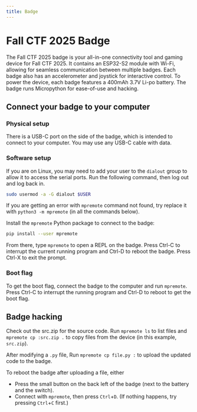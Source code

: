 ```yaml
---
title: Badge
---
```


# Fall CTF 2025 Badge

The Fall CTF 2025 badge is your all-in-one connectivity tool and gaming device for Fall CTF 2025. It contains an ESP32-S2 module with Wi-Fi, allowing for seamless communication between multiple badges. Each badge also has an accelerometer and joystick for interactive control. To power the device, each badge features a 400mAh 3.7V Li-po battery. The badge runs Micropython for ease-of-use and hacking.

## Connect your badge to your computer

### Physical setup

There is a USB-C port on the side of the badge, which is intended to connect to your computer. You may use any USB-C cable with data.

### Software setup

If you are on Linux, you may need to add your user to the `dialout` group to allow it to access the serial ports. Run the following command, then log out and log back in.
```sh
sudo usermod -a -G dialout $USER
```

If you are getting an error with `mpremote` command not found, try replace it with `python3 -m mpremote` (in all the commands below).

Install the `mpremote` Python package to connect to the badge:

```sh
pip install --user mpremote
```

From there, type `mpremote` to open a REPL on the badge. Press Ctrl-C to interrupt the current running program and Ctrl-D to reboot the badge. Press Ctrl-X to exit the prompt.

### Boot flag

To get the boot flag, connect the badge to the computer and run `mpremote`. Press Ctrl-C to interrupt the running program and Ctrl-D to reboot to get the boot flag.

## Badge hacking

Check out the src.zip for the source code. Run `mpremote ls` to list files and `mpremote cp :src.zip .` to copy files from the device (in this example, `src.zip`).

After modifying a `.py` file, Run `mpremote cp file.py :` to upload the updated code to the badge.

To reboot the badge after uploading a file, either

- Press the small button on the back left of the badge (next to the battery and the switch).
- Connect with `mpremote`, then press `Ctrl`+`D`. (If nothing happens, try pressing `Ctrl`+`C` first.)
